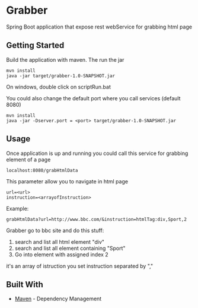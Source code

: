 # Grabber

Spring Boot application that expose rest webService for grabbing html page

## Getting Started

Build the application with maven. The run the jar 
```
mvn install
java -jar target/grabber-1.0-SNAPSHOT.jar
```

On windows, double click on scriptRun.bat

You could also change the default port where you call services (default 8080)
```
mvn install
java -jar -Dserver.port = <port> target/grabber-1.0-SNAPSHOT.jar
```
## Usage

Once application is up and running you could call this service for grabbing element of a page
```
localhost:8080/grabHtmlData
```

This parameter allow you to navigate in html page
```
url=<url>
instruction=<arrayofInstruction>
```

Example:
```
grabHtmlData?url=http://www.bbc.com/&instruction=htmlTag:div,Sport,2
```

Grabber go to bbc site and do this stuff:
1) search and list all html element "div"
2) search and list all element containing "Sport"
3) Go into element with assigned index 2

it's an array of istruction you set instruction separated by ","

## Built With


* [Maven](https://maven.apache.org/) - Dependency Management




